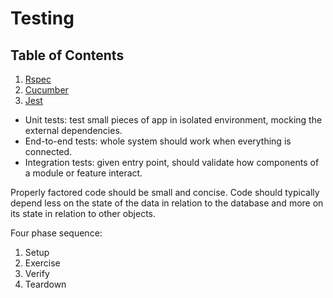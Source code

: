 # Testing

## Table of Contents
1. [Rspec](/rspec.md)
2. [Cucumber](/cucumber.md)
3. [Jest](/jest.md)

* Unit tests: test small pieces of app in isolated environment, mocking the external dependencies.
* End-to-end tests: whole system should work when everything is connected.
* Integration tests: given entry point, should validate how components of a module or feature interact.

Properly factored code should be small and concise. Code should typically depend less on the state of the data in relation to the database and more on its state in relation to other objects.

Four phase sequence:
1. Setup
2. Exercise
3. Verify
4. Teardown